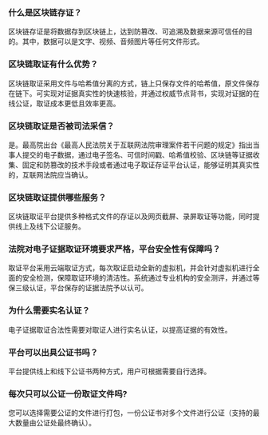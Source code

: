 ### 什么是区块链存证？
区块链存证是将数据存到区块链上，达到防篡改、可追溯及数据来源可信任的目的。其中，数据可以是文字、视频、音频图片等任何文件形式。

### 区块链取证有什么优势？
区块链取证采用文件与哈希值分离的方式，链上只保存文件的哈希值，原文件保存在链下。可实现对证据真实性的快速核验，并通过权威节点背书，实现对证据的在线公证，取证成本更低且效率更高。

### 区块链取证是否被司法采信？
是。最高院出台《最高人民法院关于互联网法院审理案件若干问题的规定》指出当事人提交的电子数据，通过电子签名、可信时间戳、哈希值校验、区块链等证据收集、固定和防篡改的技术手段或者通过电子取证存证平台认证，能够证明其真实性的，互联网法院应当确认。

### 区块链取证提供哪些服务？
区块链取证平台提供多种格式文件的存证以及网页截屏、录屏取证等功能，同时提供线上及线下公证服务。

### 法院对电子证据取证环境要求严格，平台安全性有保障吗？
取证平台采用云端取证方式，每次取证启动全新的虚拟机，并会针对虚拟机进行全面的安全检测，保障取证环境的清洁性。系统通过专业机构的安全测评，并通过等保三级认证，平台保存的证据法院予以认可。

### 为什么需要实名认证？
电子证据取证合法性需要对取证人进行实名认证，以提高证据的有效性。

### 平台可以出具公证书吗？
平台提供线上和线下公证书两种方式，用户可根据需要自行选择。

### 每次只可以公证一份取证文件吗?
您可以选择需要公证的文件进行打包，一份公证书对多个文件进行公证（支持的最大数量由公证处最终确认）。
